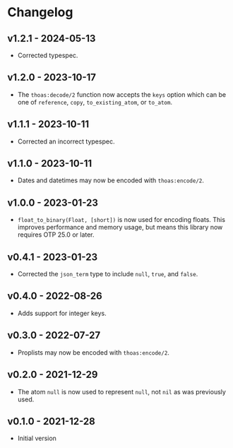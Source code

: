 # Changelog

## v1.2.1 - 2024-05-13

- Corrected typespec.

## v1.2.0 - 2023-10-17

- The `thoas:decode/2` function now accepts the `keys` option which can be one
  of `reference`, `copy`, `to_existing_atom`, or `to_atom`.

## v1.1.1 - 2023-10-11

- Corrected an incorrect typespec.

## v1.1.0 - 2023-10-11

- Dates and datetimes may now be encoded with `thoas:encode/2`.

## v1.0.0 - 2023-01-23

- `float_to_binary(Float, [short])` is now used for encoding floats. This
  improves performance and memory usage, but means this library now requires OTP
  25.0 or later.

## v0.4.1 - 2023-01-23

- Corrected the `json_term` type to include `null`, `true`, and `false`.

## v0.4.0 - 2022-08-26

- Adds support for integer keys.

## v0.3.0 - 2022-07-27

- Proplists may now be encoded with `thoas:encode/2`.

## v0.2.0 - 2021-12-29

- The atom `null` is now used to represent `null`, not `nil` as was previously
  used.

## v0.1.0 - 2021-12-28

- Initial version
